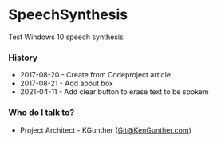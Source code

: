 # SpeechSynthesis
Test Windows 10 speech synthesis



### History ###

* 2017-08-20 - Create from Codeproject article
* 2017-08-21 - Add about box
* 2021-04-11 - Add clear button to erase text to be spokem


### Who do I talk to? ###

* Project Architect - KGunther (Git@KenGunther.com)
